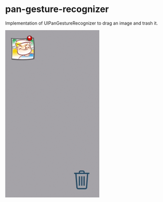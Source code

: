 # pan-gesture-recognizer
Implementation of UIPanGestureRecognizer to drag an image and trash it.

<img align="left" src="https://raw.githubusercontent.com/ritikasri23/pan-gesture-recognizer/master/UIPanGestureRecognizer.gif" width="300" alt="Drag and delete">

